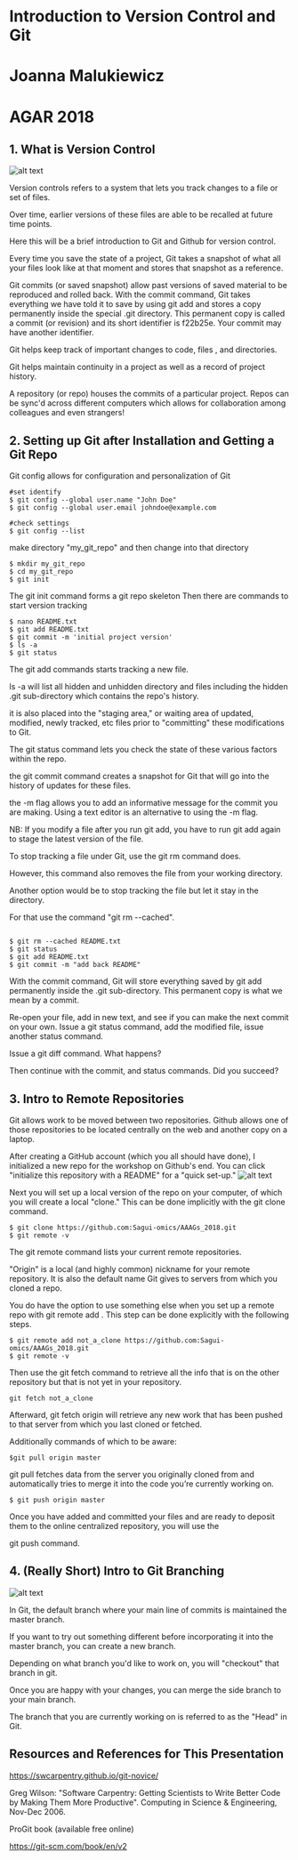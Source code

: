 # Introduction to Version Control and Git 
# Joanna Malukiewicz
# AGAR 2018 

## 1. What is Version Control 

![alt text](phd101212s.png)

Version controls refers to a system that lets you track changes to a file or set of files. 

Over time, earlier versions of these files are able to be recalled at future time points. 

Here this will be a brief introduction to Git and Github for version control. 

Every time you save the state of a project, Git takes a snapshot of what all your files look like at that moment and stores that snapshot as a reference.

Git commits (or saved snapshot) allow past versions of saved material to be reproduced and rolled back. With the commit command, Git takes everything we have told it to save by using git add and stores a copy permanently inside the special .git directory. This permanent copy is called a commit (or revision) and its short identifier is f22b25e. Your commit may have another identifier.

Git helps keep track of important changes to code, files , and directories.

Git helps maintain continuity in a project as well as a record of project history.

A repository (or repo) houses the commits of a particular project. Repos can be sync'd across different computers which allows for collaboration among colleagues and even strangers!

## 2. Setting up Git after Installation and Getting a Git Repo 

Git config allows for configuration and personalization of Git

```
#set identify
$ git config --global user.name "John Doe"
$ git config --global user.email johndoe@example.com

#check settings 
$ git config --list
```
make directory "my\_git\_repo" and then change into that directory 

```
$ mkdir my_git_repo
$ cd my_git_repo
$ git init
```
The git init command forms a git repo skeleton 
Then there are commands to start version tracking 

```
$ nano README.txt
$ git add README.txt
$ git commit -m 'initial project version'
$ ls -a
$ git status

```

The git add commands starts tracking a new file. 

ls -a will list all hidden and unhidden directory and files including the hidden .git sub-directory which contains the repo's history. 

it is also placed into the "staging area," or waiting area of updated, modified, newly tracked, etc files prior to "committing" these modifications to Git. 

The git status command lets you check the state of these various factors within the repo. 

the git commit command creates a snapshot for Git that will go into the history of updates for these files. 

the -m flag allows you to add an informative message for the commit you are making. Using a text editor is an alternative to using the -m flag.

NB: If you modify a file after you run git add, you have to run git add again to stage the latest version of the file.

To stop tracking a file under Git, use the git rm command does. 

However, this command  also removes the file from your working directory.

Another option would be to stop tracking the file but let it stay in the directory. 

For that use the command "git rm --cached".

```

$ git rm --cached README.txt
$ git status 
$ git add README.txt 
$ git commit -m "add back README" 

```

With the commit command, Git will store everything saved by git add permanently inside the  .git sub-directory. This permanent copy is what we mean by a commit. 

Re-open your file, add in new text, and see if you can make the next commit on your own. Issue a git status command, add the modified file, issue another status command. 

Issue a git diff command. What happens? 

Then continue with the commit, and status commands. Did you succeed?  

## 3. Intro to Remote Repositories 

Git allows work to be moved between two repositories. Github allows one of those repositories to be located centrally on the web and another copy on a laptop.

After creating a GitHub account (which you all should have done), I initialized a new repo for the workshop on Github's end. You can click "initialize this repository with a README" for a "quick set-up."
![alt text](Github_repo_make.jpg)

Next you will set up a local version of the repo on your computer, of which you will create a local "clone." This can be done implicitly with the git clone command. 

```
$ git clone https://github.com:Sagui-omics/AAAGs_2018.git
$ git remote -v
```
The git remote command lists your current remote repositories.

"Origin" is a local (and highly common) nickname for your remote repository. It is also the default name Git gives to servers from which you cloned a repo. 

You do have the option to use something else when you set up a remote repo with git remote add <shortname> <url>. This step can be done explicitly with the following steps. 

```
$ git remote add not_a_clone https://github.com:Sagui-omics/AAAGs_2018.git
$ git remote -v
```

Then use the git fetch command to retrieve all the info that is on the other repository but that is not yet in your repository. 

```
git fetch not_a_clone
```

Afterward, git fetch origin will retrieve  any new work that has been pushed to that server from which you last cloned or fetched.

Additionally commands of which to be aware: 

```
$git pull origin master
```

git pull fetches data from the server you originally cloned from and automatically tries to merge it into the code you’re currently working on.


```
$ git push origin master
```
Once you have added and committed your files and are ready to deposit them to the online centralized repository, you will use the 


git push command. 


## 4. (Really Short) Intro to Git Branching 
![alt text](Branching.png)

In Git, the default branch where your main line of commits is maintained the master branch. 

If you want to try out something different before incorporating it into the master branch, you can create a new branch. 

Depending on what branch you'd like to work on, you will "checkout" that branch in git. 

Once you are happy with your changes, you can merge the side branch to your main branch. 

The branch that you are currently working on is referred to as the "Head" in Git.  


## Resources and References for This Presentation 
https://swcarpentry.github.io/git-novice/


Greg Wilson: "Software Carpentry: Getting Scientists to Write Better
Code by Making Them More Productive".  Computing in Science &
Engineering, Nov-Dec 2006.

ProGit book (available free online)

https://git-scm.com/book/en/v2



